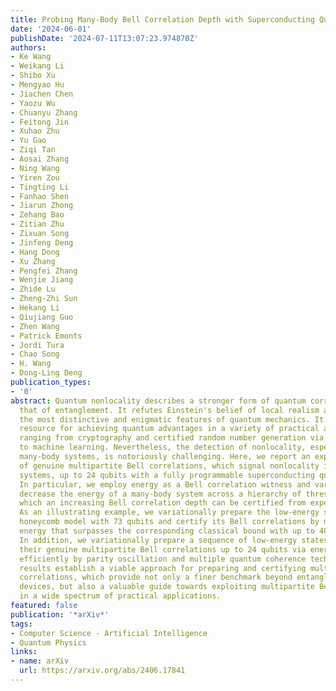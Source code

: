 ```yaml
---
title: Probing Many-Body Bell Correlation Depth with Superconducting Qubits
date: '2024-06-01'
publishDate: '2024-07-11T13:07:23.974870Z'
authors:
- Ke Wang
- Weikang Li
- Shibo Xu
- Mengyao Hu
- Jiachen Chen
- Yaozu Wu
- Chuanyu Zhang
- Feitong Jin
- Xuhao Zhu
- Yu Gao
- Ziqi Tan
- Aosai Zhang
- Ning Wang
- Yiren Zou
- Tingting Li
- Fanhao Shen
- Jiarun Zhong
- Zehang Bao
- Zitian Zhu
- Zixuan Song
- Jinfeng Deng
- Hang Dong
- Xu Zhang
- Pengfei Zhang
- Wenjie Jiang
- Zhide Lu
- Zheng-Zhi Sun
- Hekang Li
- Qiujiang Guo
- Zhen Wang
- Patrick Emonts
- Jordi Tura
- Chao Song
- H. Wang
- Dong-Ling Deng
publication_types:
- '0'
abstract: Quantum nonlocality describes a stronger form of quantum correlation than
  that of entanglement. It refutes Einstein's belief of local realism and is among
  the most distinctive and enigmatic features of quantum mechanics. It is a crucial
  resource for achieving quantum advantages in a variety of practical applications,
  ranging from cryptography and certified random number generation via self-testing
  to machine learning. Nevertheless, the detection of nonlocality, especially in quantum
  many-body systems, is notoriously challenging. Here, we report an experimental certification
  of genuine multipartite Bell correlations, which signal nonlocality in quantum many-body
  systems, up to 24 qubits with a fully programmable superconducting quantum processor.
  In particular, we employ energy as a Bell correlation witness and variationally
  decrease the energy of a many-body system across a hierarchy of thresholds, below
  which an increasing Bell correlation depth can be certified from experimental data.
  As an illustrating example, we variationally prepare the low-energy state of a two-dimensional
  honeycomb model with 73 qubits and certify its Bell correlations by measuring an
  energy that surpasses the corresponding classical bound with up to 48 standard deviations.
  In addition, we variationally prepare a sequence of low-energy states and certify
  their genuine multipartite Bell correlations up to 24 qubits via energies measured
  efficiently by parity oscillation and multiple quantum coherence techniques. Our
  results establish a viable approach for preparing and certifying multipartite Bell
  correlations, which provide not only a finer benchmark beyond entanglement for quantum
  devices, but also a valuable guide towards exploiting multipartite Bell correlation
  in a wide spectrum of practical applications.
featured: false
publication: '*arXiv*'
tags:
- Computer Science - Artificial Intelligence
- Quantum Physics
links:
- name: arXiv
  url: https://arxiv.org/abs/2406.17841
---
```


